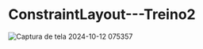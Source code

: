 # ConstraintLayout---Treino2

![Captura de tela 2024-10-12 075357](https://github.com/user-attachments/assets/a0802589-8136-42ac-be17-9d6068206ea7)
